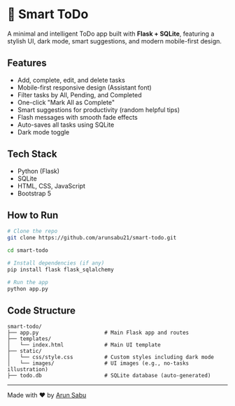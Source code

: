 # 🧠 Smart ToDo

A minimal and intelligent ToDo app built with **Flask + SQLite**, featuring a stylish UI, dark mode, smart suggestions, and modern mobile-first design.

## Features

- Add, complete, edit, and delete tasks
- Mobile-first responsive design (Assistant font)
- Filter tasks by All, Pending, and Completed
- One-click "Mark All as Complete"
- Smart suggestions for productivity (random helpful tips)
- Flash messages with smooth fade effects
- Auto-saves all tasks using SQLite
- Dark mode toggle

## Tech Stack

- Python (Flask)
- SQLite
- HTML, CSS, JavaScript
- Bootstrap 5

## How to Run

```bash
# Clone the repo
git clone https://github.com/arunsabu21/smart-todo.git

cd smart-todo

# Install dependencies (if any)
pip install flask flask_sqlalchemy

# Run the app
python app.py
```

## Code Structure

```
smart-todo/
├── app.py                     # Main Flask app and routes
├── templates/
│   └── index.html             # Main UI template
├── static/
│   └── css/style.css          # Custom styles including dark mode
│   └── images/                # UI images (e.g., no-tasks illustration)
├── todo.db                    # SQLite database (auto-generated)
```

---


Made with ❤️ by [Arun Sabu](https://github.com/arunsabu21)

